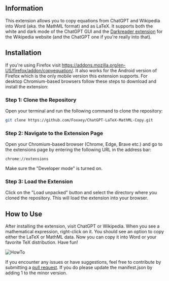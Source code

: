 ## Information

This extension allows you to copy equations from ChatGPT and Wikipedia into Word (aka. the MathML format) and as LaTeX. It supports both the white and dark mode of the ChatGPT GUI and the [Darkreader extension](https://chromewebstore.google.com/detail/dark-reader/eimadpbcbfnmbkopoojfekhnkhdbieeh) for the Wikipedia website (and the ChatGPT one if you're really into that).

## Installation

If you're using Firefox visit https://addons.mozilla.org/en-US/firefox/addon/copyequation/. It also works for the Android version of Firefox which is the only mobile version this extension supports. For desktop Chromium-based browsers follow these steps to download and install the extension:

### Step 1: Clone the Repository

Open your terminal and run the following command to clone the repository:

```bash
git clone https://github.com/Foxxey/ChatGPT-LaTeX-MathML-Copy.git
```

### Step 2: Navigate to the Extension Page

Open your Chromium-based browser (Chrome, Edge, Brave etc.) and go to the extensions page by entering the following URL in the address bar:

```url
chrome://extensions
```

Make sure the "Developer mode" is turned on.

### Step 3: Load the Extension

Click on the "Load unpacked" button and select the directory where you cloned the repository. This will load the extension into your browser.

## How to Use

After installing the extension, visit ChatGPT or Wikipedia. When you see a mathematical expression, right-click on it. You should see an option to copy either the LaTeX or MathML data. Now you can copy it into Word or your favorite TeX distribution. Have fun!

![HowTo](https://github.com/Foxxey/ChatGPT-LaTeX-MathML-Copy/assets/66215329/c8d12d4a-d050-41e8-aa6a-8288148861be)

If you encounter any issues or have suggestions, feel free to contribute by submitting a [pull request](https://github.com/Foxxey/Karteikarte.com-Import-Script/pulls). If you do please update the manifest.json by adding 1 to the minor version.
